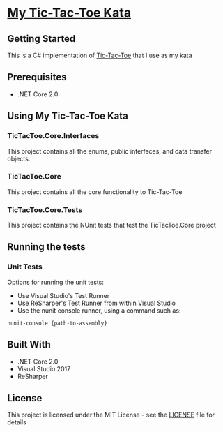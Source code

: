 # [My Tic-Tac-Toe Kata](TicTacToeKata.Requirements.md)

## Getting Started

This is a C# implementation of [Tic-Tac-Toe](https://en.wikipedia.org/wiki/Tic-tac-toe) that I use as my kata

## Prerequisites

* .NET Core 2.0

## Using My Tic-Tac-Toe Kata

### TicTacToe.Core.Interfaces

This project contains all the enums, public interfaces, and data transfer objects.

### TicTacToe.Core

This project contains all the core functionality to Tic-Tac-Toe

### TicTacToe.Core.Tests

This project contains the NUnit tests that test the TicTacToe.Core project

## Running the tests

### Unit Tests

Options for running the unit tests:
* Use Visual Studio's Test Runner
* Use ReSharper's Test Runner from within Visual Studio
* Use the nunit console runner, using a command such as:
```
nunit-console {path-to-assembly}
```

## Built With

* .NET Core 2.0
* Visual Studio 2017
* ReSharper

## License

This project is licensed under the MIT License - see the [LICENSE](../LICENSE) file for details